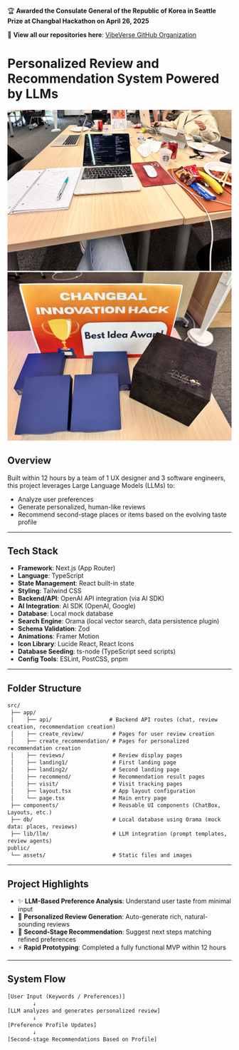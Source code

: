 🏆 **Awarded the Consulate General of the Republic of Korea in Seattle Prize at Changbal Hackathon on April 26, 2025**

🔗 **View all our repositories here**: [VibeVerse GitHub Organization](https://github.com/orgs/team1CB04262025/repositories)

# Personalized Review and Recommendation System Powered by LLMs

<img src="./public/assets/hack1.jpeg" width="800"/>
<img src="./public/assets/award.jpeg" width="800"/>

## Overview

Built within 12 hours by a team of 1 UX designer and 3 software engineers, this project leverages Large Language Models (LLMs) to:

- Analyze user preferences
- Generate personalized, human-like reviews
- Recommend second-stage places or items based on the evolving taste profile

---

## Tech Stack

- **Framework**: Next.js (App Router)
- **Language**: TypeScript
- **State Management**: React built-in state
- **Styling**: Tailwind CSS
- **Backend/API**: OpenAI API integration (via AI SDK)
- **AI Integration**: AI SDK (OpenAI, Google)
- **Database**: Local mock database
- **Search Engine**: Orama (local vector search, data persistence plugin)
- **Schema Validation**: Zod
- **Animations**: Framer Motion
- **Icon Library**: Lucide React, React Icons
- **Database Seeding**: ts-node (TypeScript seed scripts)
- **Config Tools**: ESLint, PostCSS, pnpm

---

## Folder Structure

```
src/
 ├── app/
 │    ├── api/                  # Backend API routes (chat, review creation, recommendation creation)
 │    ├── create_review/         # Pages for user review creation
 │    ├── create_recommendation/ # Pages for personalized recommendation creation
 │    ├── reviews/               # Review display pages
 │    ├── landing1/              # First landing page
 │    ├── landing2/              # Second landing page
 │    ├── recommend/             # Recommendation result pages
 │    ├── visit/                 # Visit tracking pages
 │    ├── layout.tsx             # App layout configuration
 │    └── page.tsx               # Main entry page
 ├── components/                 # Reusable UI components (ChatBox, Layouts, etc.)
 ├── db/                         # Local database using Orama (mock data: places, reviews)
 ├── lib/llm/                    # LLM integration (prompt templates, review agents)
public/
 └── assets/                     # Static files and images

```

---

## Project Highlights

- ✨ **LLM-Based Preference Analysis**: Understand user taste from minimal input
- 📝 **Personalized Review Generation**: Auto-generate rich, natural-sounding reviews
- 🎯 **Second-Stage Recommendation**: Suggest next steps matching refined preferences
- ⚡ **Rapid Prototyping**: Completed a fully functional MVP within 12 hours

---

## System Flow

```plaintext
[User Input (Keywords / Preferences)]
        ↓
[LLM analyzes and generates personalized review]
        ↓
[Preference Profile Updates]
        ↓
[Second-stage Recommendations Based on Profile]
```
